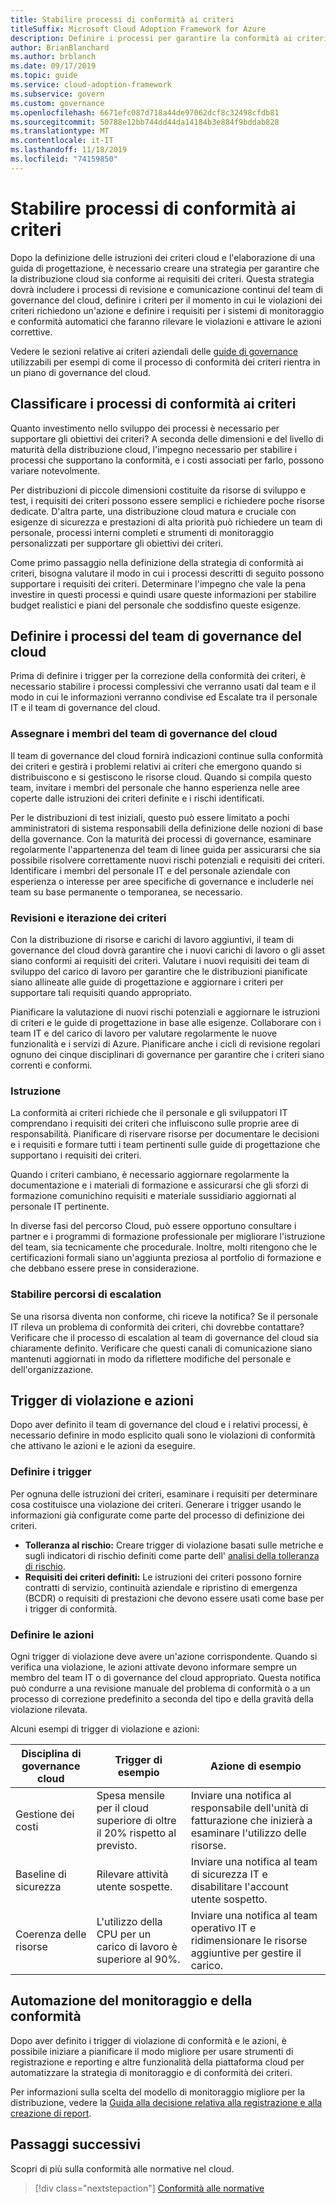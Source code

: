 ```yaml
---
title: Stabilire processi di conformità ai criteri
titleSuffix: Microsoft Cloud Adoption Framework for Azure
description: Definire i processi per garantire la conformità ai criteri aziendali.
author: BrianBlanchard
ms.author: brblanch
ms.date: 09/17/2019
ms.topic: guide
ms.service: cloud-adoption-framework
ms.subservice: govern
ms.custom: governance
ms.openlocfilehash: 6671efc087d718a44de97062dcf8c32498cfdb81
ms.sourcegitcommit: 50788e12bb744dd44da14184b3e884f9bddab828
ms.translationtype: MT
ms.contentlocale: it-IT
ms.lasthandoff: 11/18/2019
ms.locfileid: "74159850"
---
```

<!-- markdownlint-disable MD026 -->

# <a name="establish-policy-adherence-processes"></a>Stabilire processi di conformità ai criteri

Dopo la definizione delle istruzioni dei criteri cloud e l'elaborazione di una guida di progettazione, è necessario creare una strategia per garantire che la distribuzione cloud sia conforme ai requisiti dei criteri. Questa strategia dovrà includere i processi di revisione e comunicazione continui del team di governance del cloud, definire i criteri per il momento in cui le violazioni dei criteri richiedono un'azione e definire i requisiti per i sistemi di monitoraggio e conformità automatici che faranno rilevare le violazioni e attivare le azioni correttive.

Vedere le sezioni relative ai criteri aziendali delle [guide di governance](../guides/index.md) utilizzabili per esempi di come il processo di conformità dei criteri rientra in un piano di governance del cloud.

## <a name="prioritize-policy-adherence-processes"></a>Classificare i processi di conformità ai criteri

Quanto investimento nello sviluppo dei processi è necessario per supportare gli obiettivi dei criteri? A seconda delle dimensioni e del livello di maturità della distribuzione cloud, l'impegno necessario per stabilire i processi che supportano la conformità, e i costi associati per farlo, possono variare notevolmente.

Per distribuzioni di piccole dimensioni costituite da risorse di sviluppo e test, i requisiti dei criteri possono essere semplici e richiedere poche risorse dedicate. D'altra parte, una distribuzione cloud matura e cruciale con esigenze di sicurezza e prestazioni di alta priorità può richiedere un team di personale, processi interni completi e strumenti di monitoraggio personalizzati per supportare gli obiettivi dei criteri.

Come primo passaggio nella definizione della strategia di conformità ai criteri, bisogna valutare il modo in cui i processi descritti di seguito possono supportare i requisiti dei criteri. Determinare l'impegno che vale la pena investire in questi processi e quindi usare queste informazioni per stabilire budget realistici e piani del personale che soddisfino queste esigenze.

## <a name="establish-cloud-governance-team-processes"></a>Definire i processi del team di governance del cloud

Prima di definire i trigger per la correzione della conformità dei criteri, è necessario stabilire i processi complessivi che verranno usati dal team e il modo in cui le informazioni verranno condivise ed Escalate tra il personale IT e il team di governance del cloud.

### <a name="assign-cloud-governance-team-members"></a>Assegnare i membri del team di governance del cloud

Il team di governance del cloud fornirà indicazioni continue sulla conformità dei criteri e gestirà i problemi relativi ai criteri che emergono quando si distribuiscono e si gestiscono le risorse cloud. Quando si compila questo team, invitare i membri del personale che hanno esperienza nelle aree coperte dalle istruzioni dei criteri definite e i rischi identificati.

Per le distribuzioni di test iniziali, questo può essere limitato a pochi amministratori di sistema responsabili della definizione delle nozioni di base della governance. Con la maturità dei processi di governance, esaminare regolarmente l'appartenenza del team di linee guida per assicurarsi che sia possibile risolvere correttamente nuovi rischi potenziali e requisiti dei criteri. Identificare i membri del personale IT e del personale aziendale con esperienza o interesse per aree specifiche di governance e includerle nei team su base permanente o temporanea, se necessario.

### <a name="reviews-and-policy-iteration"></a>Revisioni e iterazione dei criteri

Con la distribuzione di risorse e carichi di lavoro aggiuntivi, il team di governance del cloud dovrà garantire che i nuovi carichi di lavoro o gli asset siano conformi ai requisiti dei criteri. Valutare i nuovi requisiti dei team di sviluppo del carico di lavoro per garantire che le distribuzioni pianificate siano allineate alle guide di progettazione e aggiornare i criteri per supportare tali requisiti quando appropriato.

Pianificare la valutazione di nuovi rischi potenziali e aggiornare le istruzioni di criteri e le guide di progettazione in base alle esigenze. Collaborare con i team IT e del carico di lavoro per valutare regolarmente le nuove funzionalità e i servizi di Azure. Pianificare anche i cicli di revisione regolari ognuno dei cinque disciplinari di governance per garantire che i criteri siano correnti e conformi.

### <a name="education"></a>Istruzione

La conformità ai criteri richiede che il personale e gli sviluppatori IT comprendano i requisiti dei criteri che influiscono sulle proprie aree di responsabilità. Pianificare di riservare risorse per documentare le decisioni e i requisiti e formare tutti i team pertinenti sulle guide di progettazione che supportano i requisiti dei criteri.

Quando i criteri cambiano, è necessario aggiornare regolarmente la documentazione e i materiali di formazione e assicurarsi che gli sforzi di formazione comunichino requisiti e materiale sussidiario aggiornati al personale IT pertinente.

In diverse fasi del percorso Cloud, può essere opportuno consultare i partner e i programmi di formazione professionale per migliorare l'istruzione del team, sia tecnicamente che procedurale. Inoltre, molti ritengono che le certificazioni formali siano un'aggiunta preziosa al portfolio di formazione e che debbano essere prese in considerazione.

### <a name="establish-escalation-paths"></a>Stabilire percorsi di escalation

Se una risorsa diventa non conforme, chi riceve la notifica? Se il personale IT rileva un problema di conformità dei criteri, chi dovrebbe contattare? Verificare che il processo di escalation al team di governance del cloud sia chiaramente definito. Verificare che questi canali di comunicazione siano mantenuti aggiornati in modo da riflettere modifiche del personale e dell'organizzazione.

## <a name="violation-triggers-and-actions"></a>Trigger di violazione e azioni

Dopo aver definito il team di governance del cloud e i relativi processi, è necessario definire in modo esplicito quali sono le violazioni di conformità che attivano le azioni e le azioni da eseguire.

### <a name="define-triggers"></a>Definire i trigger

Per ognuna delle istruzioni dei criteri, esaminare i requisiti per determinare cosa costituisce una violazione dei criteri. Generare i trigger usando le informazioni già configurate come parte del processo di definizione dei criteri.

- **Tolleranza al rischio:** Creare trigger di violazione basati sulle metriche e sugli indicatori di rischio definiti come parte dell' [analisi della tolleranza di rischio](./risk-tolerance.md).
- **Requisiti dei criteri definiti:** Le istruzioni dei criteri possono fornire contratti di servizio, continuità aziendale e ripristino di emergenza (BCDR) o requisiti di prestazioni che devono essere usati come base per i trigger di conformità.

### <a name="define-actions"></a>Definire le azioni

Ogni trigger di violazione deve avere un'azione corrispondente. Quando si verifica una violazione, le azioni attivate devono informare sempre un membro del team IT o di governance del cloud appropriato. Questa notifica può condurre a una revisione manuale del problema di conformità o a un processo di correzione predefinito a seconda del tipo e della gravità della violazione rilevata.

Alcuni esempi di trigger di violazione e azioni:

| Disciplina di governance cloud | Trigger di esempio | Azione di esempio |
|-----------------------------|----------------|---------------|
| Gestione dei costi | Spesa mensile per il cloud superiore di oltre il 20% rispetto al previsto. | Inviare una notifica al responsabile dell'unità di fatturazione che inizierà a esaminare l'utilizzo delle risorse. |
| Baseline di sicurezza | Rilevare attività utente sospette. | Inviare una notifica al team di sicurezza IT e disabilitare l'account utente sospetto. |
| Coerenza delle risorse | L'utilizzo della CPU per un carico di lavoro è superiore al 90%. | Inviare una notifica al team operativo IT e ridimensionare le risorse aggiuntive per gestire il carico. |

## <a name="automation-of-monitoring-and-compliance"></a>Automazione del monitoraggio e della conformità

Dopo aver definito i trigger di violazione di conformità e le azioni, è possibile iniziare a pianificare il modo migliore per usare strumenti di registrazione e reporting e altre funzionalità della piattaforma cloud per automatizzare la strategia di monitoraggio e di conformità dei criteri.

Per informazioni sulla scelta del modello di monitoraggio migliore per la distribuzione, vedere la [Guida alla decisione relativa alla registrazione e alla creazione di report](../../decision-guides/logging-and-reporting/index.md).

## <a name="next-steps"></a>Passaggi successivi

Scopri di più sulla conformità alle normative nel cloud.

> [!div class="nextstepaction"]
> [Conformità alle normative](./regulatory-compliance.md)
